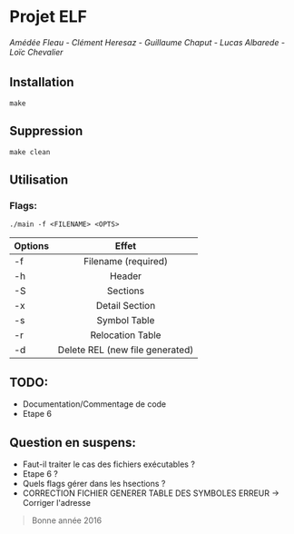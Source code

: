 # Projet ELF
###### Amédée Fleau - Clément Heresaz - Guillaume Chaput - Lucas Albarede -Loïc Chevalier

## Installation
```
make
```

## Suppression
```
make clean
```

## Utilisation
### Flags:
```
./main -f <FILENAME> <OPTS>
```

| Options       | Effet                    		 |
| ------------- |:------------------------------:|
| -f            | Filename (required)      		 |
| -h            | Header                   		 | 
| -S            | Sections                 		 |
| -x<num>       | Detail Section <num>     		 |
| -s            | Symbol Table             		 |
| -r            | Relocation Table         		 |
| -d			| Delete REL (new file generated)|

## TODO:
* Documentation/Commentage de code
* Etape 6

## Question en suspens:
* Faut-il traiter le cas des fichiers exécutables ?
* Etape 6 ?
* Quels flags gérer dans les hsections ?
* CORRECTION FICHIER GENERER TABLE DES SYMBOLES ERREUR -> Corriger l'adresse



> Bonne année 2016
